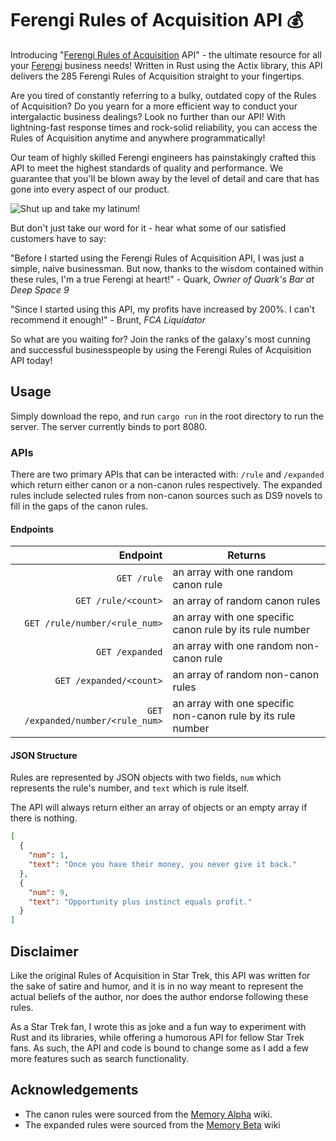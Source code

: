 # Ferengi Rules of Acquisition API :moneybag:

Introducing "[Ferengi Rules of Acquisition](https://en.wikipedia.org/wiki/Ferengi) API" - the ultimate resource for all 
your [Ferengi](https://en.wikipedia.org/wiki/Ferengi) business needs! Written in Rust using the Actix library, this API 
delivers the 285 Ferengi Rules of Acquisition straight to your fingertips.

Are you tired of constantly referring to a bulky, outdated copy of the Rules of Acquisition? Do you yearn for a more 
efficient way to conduct your intergalactic business dealings? Look no further than our API! With lightning-fast 
response times and rock-solid reliability, you can access the Rules of Acquisition anytime and anywhere programmatically!

Our team of highly skilled Ferengi engineers has painstakingly crafted this API to meet the highest standards of quality 
and performance. We guarantee that you'll be blown away by the level of detail and care that has gone into every aspect 
of our product.

![Shut up and take my latinum!](https://media.tenor.com/EWnaLaRXeKQAAAAC/shut-up-and-take-my-latinum-quark.gif)

But don't just take our word for it - hear what some of our satisfied customers have to say:

"Before I started using the Ferengi Rules of Acquisition API, I was just a simple, naive businessman. But now, thanks 
to the wisdom contained within these rules, I'm a true Ferengi at heart!" - Quark, *Owner of Quark's Bar at Deep Space 9*

"Since I started using this API, my profits have increased by 200%. I can't recommend it enough!" - Brunt, *FCA Liquidator*

So what are you waiting for? Join the ranks of the galaxy's most cunning and successful businesspeople by using 
the Ferengi Rules of Acquisition API today!

## Usage

Simply download the repo, and run ```cargo run``` in the root directory to run the server. The server currently binds
to port 8080.

### APIs

There are two primary APIs that can be interacted with: `/rule` and `/expanded` which return either canon or 
a non-canon rules respectively. The expanded rules include selected rules from non-canon sources such as DS9 novels
to fill in the gaps of the canon rules.

#### Endpoints
|                          Endpoint | Returns                                                      |
|----------------------------------:|--------------------------------------------------------------|
|                       `GET /rule` | an array with one random canon rule                          |
|               `GET /rule/<count>` | an array of random canon rules                               |
|     `GET /rule/number/<rule_num>` | an array with one specific canon rule by its rule number     |
|                   `GET /expanded` | an array with one random non-canon rule                      |
|           `GET /expanded/<count>` | an array of random non-canon rules                           |
| `GET /expanded/number/<rule_num>` | an array with one specific non-canon rule by its rule number |

#### JSON Structure
Rules are represented by JSON objects with two fields, `num` which represents the rule's number, and `text` which is
rule itself.

The API will always return either an array of objects or an empty array if there is nothing.
```json
[
  {
    "num": 1,
    "text": "Once you have their money, you never give it back."
  },
  {
    "num": 9,
    "text": "Opportunity plus instinct equals profit."
  }
]
```

## Disclaimer
Like the original Rules of Acquisition in Star Trek, this API was written for the sake of satire and humor, 
and it is in no way meant to represent the actual beliefs of the author, nor does the author endorse following 
these rules.

As a Star Trek fan, I wrote this as joke and a fun way to experiment with Rust and its libraries, while offering a humorous
API for fellow Star Trek fans. As such, the API and code is bound to change some as I add a few more features such as 
search functionality.

## Acknowledgements
 - The canon rules were sourced from the [Memory Alpha](https://memory-alpha.fandom.com/wiki/Rules_of_Acquisition) wiki.
 - The expanded rules were sourced from the [Memory Beta](https://memory-beta.fandom.com/wiki/Ferengi_Rules_of_Acquisition) wiki